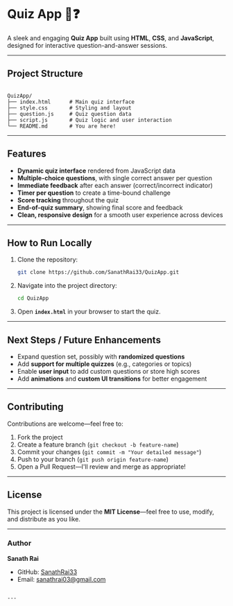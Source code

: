 #  Quiz App 🤔❓

A sleek and engaging **Quiz App** built using **HTML**, **CSS**, and **JavaScript**, designed for interactive question-and-answer sessions.

---

##  Project Structure

```

QuizApp/
├── index.html      # Main quiz interface
├── style.css       # Styling and layout
├── question.js     # Quiz question data
├── script.js       # Quiz logic and user interaction
└── README.md       # You are here!

````

---

##  Features

- **Dynamic quiz interface** rendered from JavaScript data  
- **Multiple-choice questions**, with single correct answer per question  
- **Immediate feedback** after each answer (correct/incorrect indicator)
- **Timer per question** to create a time-bound challenge  
- **Score tracking** throughout the quiz  
- **End-of-quiz summary**, showing final score and feedback
- **Clean, responsive design** for a smooth user experience across devices

---

##  How to Run Locally

1. Clone the repository:  
   ```bash
   git clone https://github.com/SanathRai33/QuizApp.git
   ````

2. Navigate into the project directory:

   ```bash
   cd QuizApp
   ```
3. Open **`index.html`** in your browser to start the quiz.

---

## Next Steps / Future Enhancements

* Expand question set, possibly with **randomized questions**
* Add **support for multiple quizzes** (e.g., categories or topics)
* Enable **user input** to add custom questions or store high scores
* Add **animations** and **custom UI transitions** for better engagement

---

## Contributing

Contributions are welcome—feel free to:

1. Fork the project
2. Create a feature branch (`git checkout -b feature-name`)
3. Commit your changes (`git commit -m "Your detailed message"`)
4. Push to your branch (`git push origin feature-name`)
5. Open a Pull Request—I'll review and merge as appropriate!

---

## License

This project is licensed under the **MIT License**—feel free to use, modify, and distribute as you like.

---

### Author

**Sanath Rai**

* GitHub: [SanathRai33](https://github.com/SanathRai33)
* Email: [sanathrai03@gmail.com](mailto:sanathrai03@gmail.com)

```

---
